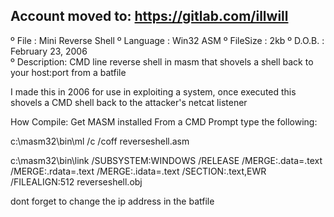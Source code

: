 ## Account moved to: https://gitlab.com/illwill 

 
º                  File     :         Mini Reverse Shell
º                  Language :    Win32 ASM
º                  FileSize :       2kb
º                  D.O.B.   :       February 23, 2006  
º                  Description: CMD line reverse shell in masm that shovels a shell back to your host:port from a batfile

I made this in 2006 for use in exploiting a system, once executed this shovels a CMD shell back to
the attacker's netcat listener


How Compile:
Get MASM installed
From a CMD Prompt type the following:

c:\masm32\bin\ml /c /coff reverseshell.asm

c:\masm32\bin\link /SUBSYSTEM:WINDOWS /RELEASE /MERGE:.data=.text /MERGE:.rdata=.text /MERGE:.idata=.text /SECTION:.text,EWR /FILEALIGN:512 reverseshell.obj


dont forget to change the ip address in the batfile
